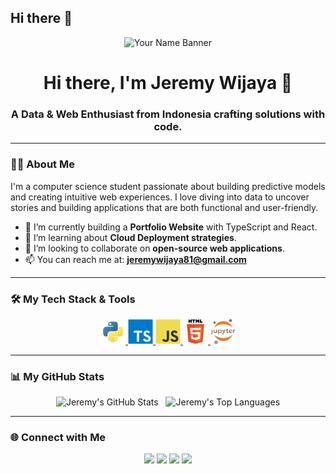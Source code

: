 ## Hi there 👋

<!--
**jerewy/jerewy** is a ✨ _special_ ✨ repository because its `README.md` (this file) appears on your GitHub profile.

Here are some ideas to get you started:

- 🔭 I’m currently working on ...
- 🌱 I’m currently learning ...
- 👯 I’m looking to collaborate on ...
- 🤔 I’m looking for help with ...
- 💬 Ask me about ...
- 📫 How to reach me: ...
- 😄 Pronouns: ...
- ⚡ Fun fact: ...
-->
<p align="center">
  <img src="URL_TO_YOUR_BANNER_IMAGE" alt="Your Name Banner"/>
</p>

<h1 align="center">Hi there, I'm Jeremy Wijaya 👋</h1>
<h3 align="center">A Data & Web Enthusiast from Indonesia crafting solutions with code.</h3>

---

### 👨‍💻 About Me

I'm a computer science student passionate about building predictive models and creating intuitive web experiences. I love diving into data to uncover stories and building applications that are both functional and user-friendly.

- 🔭 I’m currently building a **Portfolio Website** with TypeScript and React.
- 🌱 I’m learning about **Cloud Deployment strategies**.
- 👯 I’m looking to collaborate on **open-source web applications**.
- 📫 You can reach me at: **jeremywijaya81@gmail.com**

---

### 🛠️ My Tech Stack & Tools

<p align="center">
  <a href="https://www.python.org" target="_blank" rel="noreferrer"> <img src="https://raw.githubusercontent.com/devicons/devicon/master/icons/python/python-original.svg" alt="python" width="40" height="40"/> </a>
  <a href="https://www.typescriptlang.org/" target="_blank" rel="noreferrer"> <img src="https://raw.githubusercontent.com/devicons/devicon/master/icons/typescript/typescript-original.svg" alt="typescript" width="40" height="40"/> </a>
  <a href="https://developer.mozilla.org/en-US/docs/Web/JavaScript" target="_blank" rel="noreferrer"> <img src="https://raw.githubusercontent.com/devicons/devicon/master/icons/javascript/javascript-original.svg" alt="javascript" width="40" height="40"/> </a>
  <a href="https://www.w3.org/html/" target="_blank" rel="noreferrer"> <img src="https://raw.githubusercontent.com/devicons/devicon/master/icons/html5/html5-original-wordmark.svg" alt="html5" width="40" height="40"/> </a>
  <a href="https://jupyter.org/" target="_blank" rel="noreferrer"> <img src="https://raw.githubusercontent.com/devicons/devicon/master/icons/jupyter/jupyter-original-wordmark.svg" alt="jupyter" width="40" height="40"/> </a>
</p>

---

### 📊 My GitHub Stats

<p align="center">
  <img src="https://github-readme-stats.vercel.app/api?username=jerewy&show_icons=true&theme=tokyonight&include_all_commits=true&count_private=true" alt="Jeremy's GitHub Stats"/>
  &nbsp;
  <img src="https://github-readme-stats.vercel.app/api/top-langs/?username=jerewy&layout=compact&langs_count=8&theme=tokyonight" alt="Jeremy's Top Languages"/>
</p>

---

### 🌐 Connect with Me

<p align="center">
<a href="[YOUR_LINKEDIN_URL](https://www.linkedin.com/in/jeremy-wijaya/)"><img src="https://img.shields.io/badge/linkedin-%230077B5.svg?style=for-the-badge&logo=linkedin&logoColor=white"/></a>
<a href="[https://instagram.com/YOUR_USERNAME](https://www.instagram.com/jerewyyy/)"><img src="https://img.shields.io/badge/Instagram-%23E4405F.svg?style=for-the-badge&logo=instagram&logoColor=white"/></a>
<a href="[https://youtube.com/c/YOUR_CHANNEL_ID](https://www.youtube.com/@JeremyWijaya)"><img src="https://img.shields.io/badge/YouTube-%23FF0000.svg?style=for-the-badge&logo=youtube&logoColor=white"/></a>
<a href="mailto:jeremywijaya81@gmail.com"><img src="https://img.shields.io/badge/Gmail-D14836?style=for-the-badge&logo=gmail&logoColor=white"/></a>
</p>
